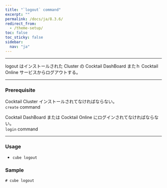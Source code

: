 ```yaml
---
title: "`logout` command"
excerpt: ""
permalink: /docs/ja/8.3.6/
redirect_from:
  - /theme-setup/
toc: false
toc_sticky: false
sidebar:
  nav: "ja"
---
```


---
logout はインストールされた Cluster の Cocktail DashBoard またｈ Cocktail Online サービスからログアウトする。

---

### Prerequisite
Cocktail Cluster インストールされてなければならない。  
`create` command 

Cocktail DashBoard または Cocktail Online にログインされてなければならない。  
`login` command 

----
### Usage

* `cube logout`



### Sample
```
# cube logout
```